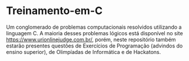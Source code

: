 # Treinamento-em-C
Um conglomerado de problemas computacionais resolvidos utilizando a linguagem C. A maioria desses problemas lógicos está disponível no site https://www.urionlinejudge.com.br/, porém, neste repositório também estarão presentes questões de Exercícios de Programação (advindos do ensino superior), de Olimpíadas de Informática e de Hackatons.
